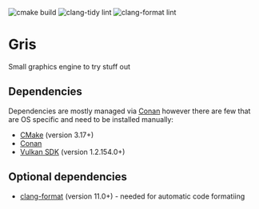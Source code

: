 ![cmake build](https://github.com/BartSiwek/Gris/workflows/cmake%20build/badge.svg?branch=master)
![clang-tidy lint](https://github.com/BartSiwek/Gris/workflows/clang-tidy%20lint/badge.svg?branch=master)
![clang-format lint](https://github.com/BartSiwek/Gris/workflows/clang-format%20lint/badge.svg?branch=master)

# Gris
Small graphics engine to try stuff out

## Dependencies
Dependencies are mostly managed via [Conan](https://conan.io/) however there are few that are OS specific and need to be installed manually:
* [CMake](https://cmake.org/) (version 3.17+)
* [Conan](https://conan.io/)
* [Vulkan SDK](https://www.lunarg.com/vulkan-sdk/) (version 1.2.154.0+)

## Optional dependencies
* [clang-format](https://clang.llvm.org/docs/ClangFormat.html) (version 11.0+) - needed for automatic code formatiing
